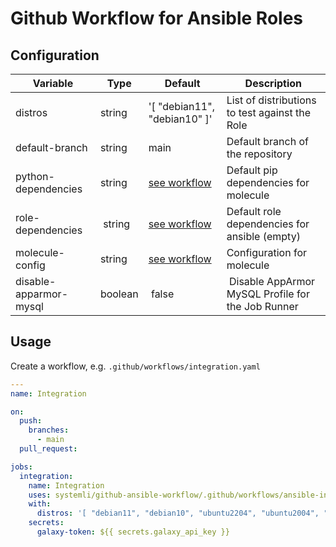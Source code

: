 # Github Workflow for Ansible Roles

## Configuration

| Variable | Type | Default | Description |
|---|---|---|---|
| distros | string | '[ "debian11", "debian10" ]' | List of distributions to test against the Role |
| default-branch | string | main | Default branch of the repository|   
| python-dependencies | string | [see workflow](.github/workflows/ansible-integration-workflow.yaml) | Default pip dependencies for molecule |
| role-dependencies | string | [see workflow](.github/workflows/ansible-integration-workflow.yaml) | Default role dependencies for ansible (empty)|
| molecule-config | string | [see workflow](.github/workflows/ansible-integration-workflow.yaml) | Configuration for molecule |
| disable-apparmor-mysql | boolean | false | Disable AppArmor MySQL Profile for the Job Runner |

## Usage

Create a workflow, e.g. `.github/workflows/integration.yaml`

```yaml
---
name: Integration

on:
  push:
    branches:
      - main
  pull_request:

jobs:
  integration:
    name: Integration
    uses: systemli/github-ansible-workflow/.github/workflows/ansible-integration-workflow.yaml@main
    with:
      distros: '[ "debian11", "debian10", "ubuntu2204", "ubuntu2004", "ubuntu1804" ]'
    secrets:
      galaxy-token: ${{ secrets.galaxy_api_key }}
```
